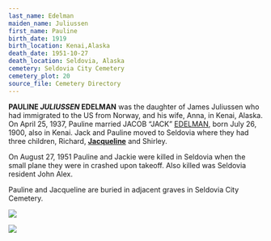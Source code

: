 ```yaml
---
last_name: Edelman
maiden_name: Juliussen
first_name: Pauline
birth_date: 1919
birth_location: Kenai,Alaska
death_date: 1951-10-27
death_location: Seldovia, Alaska
cemetery: Seldovia City Cemetery
cemetery_plot: 20
source_file: Cemetery Directory
---
```

**PAULINE *JULIUSSEN* EDELMAN** was the daughter of James Juliussen who had immigrated to the US from Norway, and his wife, Anna, in Kenai, Alaska.  On April 25, 1937, Pauline married JACOB “JACK” [EDELMAN](../_families/Edelman_Family.md), born July 26, 1900, also in Kenai.  Jack and Pauline moved to Seldovia where they had three children, Richard, [**Jacqueline**](./Edelman_Jacqueline.md) and Shirley.  

On August 27, 1951 Pauline and Jackie were killed in Seldovia when the small plane they were in crashed upon takeoff.  Also killed was Seldovia resident John Alex. 

Pauline and Jacqueline are buried in adjacent graves in Seldovia City Cemetery.


![](../assets/images/Edelman/media/image1.jpeg)  

![](../assets/images/Pauline%20and%20Jacob%20Edleman.jpeg)  


